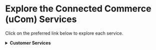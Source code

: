 # Explore the Connected Commerce (uCom) Services

Click on the preferred link below to explore each service.

<details>
<summary><b>Customer Services</b></summary>

| API                                                                                        | Description                                                                                    |
|--------------------------------------------------------------------------------------------|------------------------------------------------------------------------------------------------|
| [Create Customer Profile](../api/?type=post&path=/v1/customers)                            | Register a customer in the Connected Commerce (uCom) system.                                   |
| [Delete Customer Profile](../api/?type=delete&path=/v1/customers/{fdCustomerId})           | Delete a customer profile from Connected Commerce (uCom) system by providing the fdCustomerId. |
| [Get Customer Profile by externalId](../api/?type=get&path=/v1/customers)                  | Fetch the details of a customer providing the externalId.                                      |
| [Get Customer Profile by fdCustomerId](../api/?type=get&path=/v1/customers/{fdCustomerId}) | Fetch the details of a customer providing the fdCustomerId.                                    |
| [Update Customer Profile](../api/?type=patch&path=/v1/customers/{fdCustomerId})            |  Update the details in a Customer Profile providing the fdCustomerId.                          |

<details>
<summary><b>Security Services</b></summary>

[Create Security Access Token](../api/?type=post&path=/v1/tokens):  
For service calls directly from a mobile or connected device, the client needs to have an access token which is received by the client's server.  
[Get Encryption Key](../api/?type=get&path=/v1/encryption-keys/{keyId}):  
Get Connected Commerce (uCom) Gateway partner-specific key for encryption of data elements.  
[Get Public Signature Key](../api/?type=get&path=/v1/signature-keys/{keyId}):  
Get Connected Commerce (uCom) Gateway public key for validating message signatures.  
</details>

<details>
<summary><b>Account Services</b></summary>

[Delete a Vaulted Account](../api/?type=post&path=/v1/tokens):  
Register a customer in the Connected Commerce (uCom) system.  
[Get Account Details](../api/?type=get&path=/v1/encryption-keys/{keyId}):  
Delete a customer profile from Connected Commerce (uCom) system by providing the fdCustomerId.  
[Get List of Accounts](../api/?type=get&path=/v1/signature-keys/{keyId}):  
Fetch the details of a customer providing the externalId.  
[Retrieve Account with Nonce](../api/?type=get&path=/v1/account-tokens/{nonceTokenId}):  
Retrieve an account object by passing nonce token generated by POST /v1/account-tokens API.  
[Tokenize by Card Detail](../api/?type=post&path=/v1/account-tokens):  
Tokenize an account without an associated Connected Commerce (uCom) customer identifier. The token will be generated by the system configured in the merchant's setup.  
[Update Account by Card Details](../api/?type=patch&path=/v1/customers/{fdCustomerId}/accounts):  
Update a vaulted account where the fdCustomerId isn't known. The service will attempt to find vaulted accounts based on parameters in the payload and update them accordingly.  
[Update Account by fdAccountId](../api/?type=patch&path=/v1/customers/{fdCustomerId}/accounts/{fdAccountId}):  
Update a vaulted account.  
[Vault an Account](../api/?type=post&path=/v1/customers/{fdCustomerId}/accounts):  
Register a customer account in the Connected Commerce (uCom) vault.  
[Verify an Account](../api/?type=post&path=/v1/accounts/verification):  
Verify an account without an associated Connected Commerce (uCom) customer identifier.  
</details>

<details>
<summary><b>Payment Services</b></summary>

[Cancel Multirefund](../api/?type=post&path=/v2/payments/multi-refunds/{fdParentTransactionId}/void): Used to cancel the refunds.  
[Cancel Refunds](../api/?type=post&path=/v1/payments/refunds/{fdRefundId}/void): Used to cancel the refunds.  
[Cancel/Void Sale Transaction](../api/?type=post&path=/v1/payments/sales/{fdSaleId}/void): Used to cancel/void a sale transaction.  
[Capture Payment Authorization](../api/?type=post&path=/v1/payments/auths/{fdAuthorizationId}/captures): Fulfill a previous authorization.  
[Create Multiple Payment Sale Transactions](../api/?type=post&path=/v2/payments/multi-sales): Must include a funding source and requested amount greater than 0 for each payment sale.  
[Create Payment Authorization](../api/?type=post&path=/v1/payments/auths): Must include a funding source, authorization type and requested amount greater than 0.  
[Create Payment Sale Transaction](../api/?type=post&path=/v1/payments/sales): Must include a funding source and requested amount greater than 0.  
[Execute Multiple Refunds](../api/?type=post&path=/v2/payments/multi-refunds): Refund multitransactions.  
[Get Captured Payment Details by clientRequestId](../api/?type=get&path=/v1/payments/captures): Fetch captured payment details with a clientRequestId.  
[Get Fee Details](../api/?type=post&path=/v2/payments/charges): Used to get the details about fee charges.  
[Get Payment Authorization Details by authorizationId](../api/?type=get&path=/v1/payments/auths/{fdAuthorizationId}): Fetch details of a payment authorization by authorizationId.  
[Get Payment Authorization Details by clientRequestId](../api/?type=get&path=/v1/payments/auths): Fetch details of a payment authorization by clientRequestId.  
[Get Payment Capture Details](../api/?type=get&path=/v1/payments/captures/{fdCaptureId}): Fetch captured payment details with a Capture ID.  
[Get Refund Transaction Details by clientRequestId](../api/?type=get&path=/v1/payments/refunds): Fetch the refund transaction details with the clientRequestId.  
[Get Refund Transaction Details by refundId](../api/?type=get&path=/v1/payments/refunds/{fdRefundId}): Fetch the refund transaction details with the refundId.  
[Get Sale Transaction](../api/?type=get&path=/v1/payments/sales): Fetch a Sale detail object.  
[Get Sale Transaction Details by saleId](..api/?type=get&path=/v1/payments/sales/{fdSaleId}): Fetch a Sale detail object by saleId.  
[Get Void Transaction Details by clientRequestId](..api/?type=get&path=/v2/payments/void): Void transaction details by clientRequestId.  
[Patch Payment Authorization](../api/?type=patch&path=/v1/payments/auths/{fdAuthorizationId}): Proceed the transaction with action type.  
[Proceed with Sale Transaction](..api/?type=patch&path=/v1/payments/sales/{fdSaleId}): Proceed sale transaction with specific action type.  
[Refund a Capture](../api/?type=post&path=/v1/payments/captures/{fdCaptureId}/refunds): Refund a capture.  
[Refund a Multisale Transaction](../api/?type=post&path=/v2/payments/multi-sales/{fdParentTransactionId}/refunds): Refund a multisale transaction.  
[Refund a Sale Transaction](../api/?type=post&path=/v1/payments/sales/{fdSaleId}/refunds): Refund a sale transaction.  
[Refund Payment Authorization](../api/?type=post&path=/v1/payments/auths/{fdAuthorizationId}/refunds): Execute a refund on a payment authorization.  
[Refund Transaction](../api/?type=post&path=/v2/payments/refunds): Refund a transaction.  
[Void a Multisale Transaction](../api/?type=post&path=/v2/payments/multi-sales/{fdParentTransactionId}/void): Void a multisale transaction.  
[Void a Sale Transaction](../api/?type=post&path=/v2/payments/void): Void a transaction.  
[Void a Single Transaction from Multisale Transactions](../api/?type=post&path=/v2/payments/multi-void): Void multisale transactions.  
[Void Payment Authorization](../api/?type=post&path=/v1/payments/auths/{fdAuthorizationId}/void): Used to void the payment authorization.  
[Void Payment Capture](../api/?type=post&path=/v1/payments/captures/{fdCaptureId}/void): Used to void the capture.  

</details>

<details>
<summary><b>Prepaid Services</b></summary>

[Cancel a Deducted Transaction](../api/?type=post&path=/v1/tokens): A deducted transaction is voided.  
[Cancel a Purchase Transaction](api/?type=get&path=/v1/encryption-keys/{keyId}): Purchase transaction is voided.  
[Cancel Merge Transaction](api/?type=get&path=/v1/signature-keys/{keyId}): Merge transaction is voided.  
[Cancel Multiple Deducted Transactions](api/?type=get&path=/v1/signature-keys/{keyId}): Multiple deducted transactions are voided.  
[Cancel Multiple Prepaid Card Transactions](api/?type=get&path=/v1/signature-keys/{keyId}): Multiple prepaid card transactions are voided.  
[Cancel Multiple Prepaid CardSweep Transactions](api/?type=get&path=/v1/signature-keys/{keyId}): Service to Void Multiple Sweep Transactions.  
[Cancel Multiple Reload Transactions](api/?type=get&path=/v1/signature-keys/{keyId}): This service is to void multiple reload transactions.  
[Cancel Purchase Transactions](api/?type=get&path=/v1/signature-keys/{keyId}): Purchase transactions are voided.  
[Cancel Reloaded Transaction](api/?type=get&path=/v1/signature-keys/{keyId}): Reload prepaid card transaction is voided.  
[Cancel Sweep Transaction](api/?type=get&path=/v1/signature-keys/{keyId}): Service to void a sweep transaction.  
[Deduct Amount from a Prepaid Card](api/?type=get&path=/v1/signature-keys/{keyId}): Service to deduct prepaid card account.  
[Deduct Amount from Multiple Prepaid Cards](api/?type=get&path=/v1/signature-keys/{keyId}): This service is to deduct multiple prepaid cards.  
[Get Aggregated Balance for Multiple Prepaid Cards](api/?type=get&path=/v1/signature-keys/{keyId}): This service retrieves the aggregated balance of anonymous prepaid cards.  
[Get Prepaid Card Balance](api/?type=get&path=/v1/signature-keys/{keyId}): This service retrieves the balance of an anonymous prepaid card.  
[Get Prepaid Card Transaction Details](api/?type=get&path=/v1/signature-keys/{keyId}): This service is to retrieve transactions on a vaulted prepaid card from the host.  
[Get Status of Merge Transaction by clientRequestId](api/?type=get&path=/v1/signature-keys/{keyId}): This service is used for status check when a previous merge transaction is timed out.  
[Get Status of Prepaid Card Purchase by clientRequestId](../api/?type=post&path=/v1/tokens): Get Status of prepaid card purchase transaction by clientRequestId.  
[Get Status of Reload Prepaid Card by clientRequestId](../api/?type=post&path=/v1/tokens): This service is to get status of reload prepaid card transaction by clientRequestId.  
[Get Status of Void Prepaid Transaction](../api/?type=post&path=/v1/tokens): This service is to get status of void prepaid transaction.  
[Load Funds into a Vaulted Prepaid Card](../api/?type=post&path=/v1/tokens): Service to load funds into a vaulted Prepaid Card.  
[Merge Balance from One Vaulted Prepaid Card to Another](../api/?type=post&path=/v1/tokens): This service merges the balance from one vaulted prepaid card to another vaulted prepaid card.  
[Purchase a New Prepaid Card](../api/?type=post&path=/v1/tokens): Purchase a new prepaid card.  
[Purchase Multiple Prepaid Cards](../api/?type=post&path=/v1/tokens): Purchase Multiple Prepaid Cards.  
[Reload a Prepaid Card](../api/?type=post&path=/v1/tokens): This service is to reload funds into a vaulted Prepaid Card.  
[Reload Funds to Multiple Prepaid Cards](../api/?type=post&path=/v1/tokens): This service is to reload funds to multiple prepaid cards.  
[Resume a Reload Transaction](../api/?type=post&path=/v1/tokens): This service resumes 3DS pending reload transaction.  
[Retrieve Transactions on a Prepaid Card](../api/?type=post&path=/v1/tokens): Service to retrieve transactions on a vaulted Prepaid Card from the host.  
[Sweep a Prepaid Card Balance](../api/?type=post&path=/v1/tokens): Service to sweep a prepaid card balance.  
[Sweep Multiple Prepaid Card Balances](../api/?type=post&path=/v1/tokens): Service to sweep multiple prepaid card balances.  
[Void of a Merge Transaction](../api/?type=post&path=/v1/tokens): Void of a merge transaction.  
[Void of a Purchase Transaction](../api/?type=post&path=/v1/tokens): Void of a Purchase Transaction.  
[Void of a Reloaded Prepaid Card](../api/?type=post&path=/v1/tokens): Void of a reload transaction.  
[Void of Any Prepaid Card Transaction](../api/?type=post&path=/v1/tokens): Void of any prepaid card transaction.  
</details>